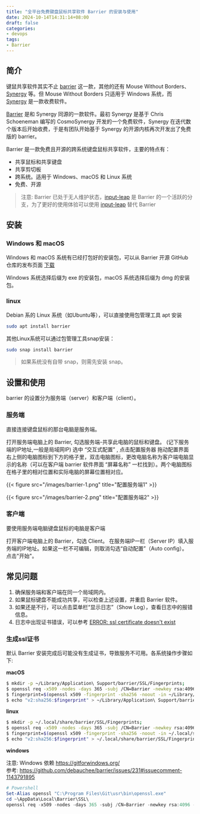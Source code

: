 ```yaml
---
title: "全平台免费键盘鼠标共享软件 Barrier 的安装与使用"
date: 2024-10-14T14:31:14+08:00
draft: false
categories: 
- devops
tags:
- Barrier
---
```


## 简介

键鼠共享软件其实不止 [barrier](https://github.com/debauchee/barrier) 这一款，其他的还有 Mouse Without Borders、[Synergy](https://symless.com/synergy) 等。但 Mouse Without Borders 只适用于 Windows 系统，而 [Synergy](https://symless.com/synergy)  是一款收费软件。

[Barrier](https://github.com/debauchee/barrier) 是和 Synergy 同源的一款软件。最初 Synergy 是基于 Chris Schoeneman 编写的 CosmoSynergy 开发的一个免费软件，Synergy 在迭代数个版本后开始收费，于是有团队开始基于 Synergy 的开源内核再次开发出了免费版的 barrier。

Barrier 是一款免费且开源的跨系统键盘鼠标共享软件，主要的特点有：
- 共享鼠标和共享键盘
- 共享剪切板
- 跨系统。适用于 Windows、macOS 和 Linux 系统
- 免费、开源

> 注意: Barrier 已处于无人维护状态，[input-leap](https://github.com/input-leap/input-leap) 是 Barrier 的一个活跃的分支，为了更好的使用体验可以使用 [input-leap](https://github.com/input-leap/input-leap) 替代 Barrier

## 安装

### Windows 和 macOS

Windows 和 macOS 系统有已经打包好的安装包，可以从 Barrier 开源 GitHub 仓库的发布页面 [下载](https://github.com/debauchee/barrier/releases)

Windows 系统选择后缀为 exe 的安装包，macOS 系统选择后缀为 dmg 的安装包。

### linux

Debian 系的 Linux 系统（如Ubuntu等），可以直接使用包管理工具 apt 安装

```bash
sudo apt install barrier
```

其他Linux系统可以通过包管理工具snap安装：

```bash
sudo snap install barrier
```

> 如果系统没有自带 snap，则需先安装 snap。

## 设置和使用

barrier 的设置分为服务端（server）和客户端（client）。

### 服务端

直接连接键盘鼠标的那台电脑是服务端。

打开服务端电脑上的 Barrier, 勾选服务端-共享此电脑的鼠标和键盘。 (记下服务端的IP地址,一般是局域网IP)
选中 “交互式配置” , 点击配置服务器
拖动配置界面右上侧的电脑图标到下方的格子里，双击电脑图标，更改电脑名称为客户端电脑显示的名称（可以在客户端 barrier 软件界面 “屏幕名称” 一栏找到）。两个电脑图标在格子里的相对位置和实际电脑的屏幕位置相对应。

{{< figure src="/images/barrier-1.png" title="配置服务端1" >}}

{{< figure src="/images/barrier-2.png" title="配置服务端2" >}}

### 客户端

要使用服务端电脑键盘鼠标的电脑是客户端

打开客户端电脑上的 Barrier，勾选 Client。
在服务端IP一栏（Server IP）填入服务端的IP地址。如果这一栏不可编辑，则取消勾选“自动配置”（Auto config）。
点击"开始"。

## 常见问题

1. 确保服务端和客户端在同一个局域网内。
2. 如果鼠标键盘不能成功共享，可以检查上述设置，并重启 Barrier 软件。
3. 如果还是不行，可以点击菜单栏“显示日志”（Show Log），查看日志中的报错信息。
4. 日志中出现证书错误，可以参考 [ERROR: ssl certificate doesn't exist](https://github.com/debauchee/barrier/issues/1952)

### 生成ssl证书

默认 Barrier 安装完成后可能没有生成证书，导致服务不可用。各系统操作步骤如下:

**macOS**

```bash
$ mkdir -p ~/Library/Application\ Support/barrier/SSL/Fingerprints;
$ openssl req -x509 -nodes -days 365 -subj /CN=Barrier -newkey rsa:4096 -keyout ~/Library/Application\ Support/barrier/SSL/Barrier.pem -out ~/Library/Application\ Support/barrier/SSL/Barrier.pem;
$ fingerprint=$(openssl x509 -fingerprint -sha256 -noout -in ~/Library/Application\ Support/barrier/SSL/Barrier.pem | cut -d"=" -f2);
$ echo "v2:sha256:$fingerprint" > ~/Library/Application\ Support/barrier/SSL/Fingerprints/Local.txt;
```

**linux**

```bash
$ mkdir -p ~/.local/share/barrier/SSL/Fingerprints;
$ openssl req -x509 -nodes -days 365 -subj /CN=Barrier -newkey rsa:4096 -keyout ~/.local/share/barrier/SSL/Barrier.pem -out ~/.local/share/barrier/SSL/Barrier.pem;
$ fingerprint=$(openssl x509 -fingerprint -sha256 -noout -in ~/.local/share/barrier/SSL/Barrier.pem | cut -d"=" -f2);
$ echo "v2:sha256:$fingerprint" > ~/.local/share/barrier/SSL/Fingerprints/Local.txt;
```

**windows**

注意: Windows 依赖 https://gitforwindows.org/ <br/>
参考: https://github.com/debauchee/barrier/issues/231#issuecomment-1143791895

```powershell
# Powershell
Set-Alias openssl "C:\Program Files\Git\usr\bin\openssl.exe"
cd ~\AppData\Local\Barrier\SSL\
openssl req -x509 -nodes -days 365 -subj /CN=Barrier -newkey rsa:4096 -keyout Barrier.pem -out Barrier.pem
```
